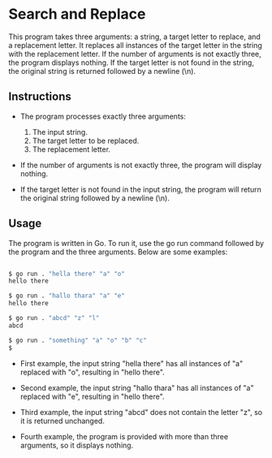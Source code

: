 # Search and Replace

This program takes three arguments: a string, a target letter to replace, and a replacement letter. It replaces all instances of the target letter in the string with the replacement letter. If the number of arguments is not exactly three, the program displays nothing. If the target letter is not found in the string, the original string is returned followed by a newline (\n).

## Instructions

* The program processes exactly three arguments:
    1. The input string.
    2. The target letter to be replaced.
    3. The replacement letter.

* If the number of arguments is not exactly three, the program will display nothing.

* If the target letter is not found in the input string, the program will return the original string followed by a newline (\n).

## Usage

The program is written in Go. To run it, use the go run command followed by the program and the three arguments. Below are some examples:

``` bash

$ go run . "hella there" "a" "o"
hello there

$ go run . "hallo thara" "a" "e"
hello there

$ go run . "abcd" "z" "l"
abcd

$ go run . "something" "a" "o" "b" "c"
$
```

* First example, the input string "hella there" has all instances of "a" replaced with "o", resulting in "hello there".

* Second example, the input string "hallo thara" has all instances of "a" replaced with "e", resulting in "hello there".

* Third example, the input string "abcd" does not contain the letter "z", so it is returned unchanged.

* Fourth example, the program is provided with more than three arguments, so it displays nothing.
